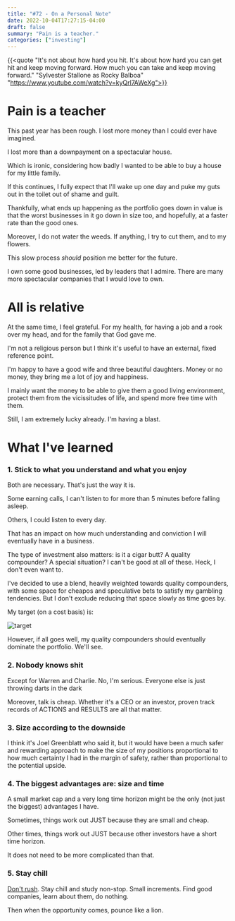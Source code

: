 ```yaml
---
title: "#72 - On a Personal Note"
date: 2022-10-04T17:27:15-04:00
draft: false
summary: "Pain is a teacher."
categories: ["investing"]
---
```


{{<quote "It's not about how hard you hit. It's about how hard you can get hit and keep moving forward. How much you can take and keep moving forward." 
        "Sylvester Stallone as Rocky Balboa" 
        "https://www.youtube.com/watch?v=kyQrl7AWeXg">}}  

# Pain is a teacher

This past year has been rough. I lost more money than I could ever have imagined.

I lost more than a downpayment on a spectacular house.

Which is ironic, considering how badly I wanted to be able to buy a house for my little family.

If this continues, I fully expect that I'll wake up one day and puke my guts out in the toilet out of shame and guilt.

Thankfully, what ends up happening as the portfolio goes down in value is that the worst businesses in it go down in size too, and hopefully, at a faster rate than the good ones.

Moreover, I do not water the weeds. If anything, I try to cut them, and to my flowers.

This slow process _should_ position me better for the future.

I own some good businesses, led by leaders that I admire. There are many more spectacular companies that I would love to own. 

# All is relative

At the same time, I feel grateful. For my health, for having a job and a rook over my head, and for the family that God gave me. 

I'm not a religious person but I think it's useful to have an external, fixed reference point. 

I'm happy to have a good wife and three beautiful daughters. Money or no money, they bring me a lot of joy and happiness.

I mainly want the money to be able to give them a good living environment, protect them from the vicissitudes of life, and spend more free time with them.

Still, I am extremely lucky already. I'm having a blast.

# What I've learned

### 1. Stick to what you understand and what you enjoy

Both are necessary. That's just the way it is.

Some earning calls, I can't listen to for more than 5 minutes before falling asleep.

Others, I could listen to every day.

That has an impact on how much understanding and conviction I will eventually have in a business.

The type of investment also matters: is it a cigar butt? A quality compounder? A special situation? I can't be good at all of these. Heck, I don't even want to. 

I've decided to use a blend, heavily weighted towards quality compounders, with some space for cheapos and speculative bets to satisfy my gambling tendencies. But I don't exclude reducing that space slowly as time goes by.

My target (on a cost basis) is:

![target](/images/target.png)

However, if all goes well, my quality compounders should eventually dominate the portfolio. We'll see.

### 2. Nobody knows shit

Except for Warren and Charlie. No, I'm serious. Everyone else is just throwing darts in the dark

Moreover, talk is cheap. Whether it's a CEO or an investor, proven track records of ACTIONS and RESULTS are all that matter.

### 3. Size according to the downside

I think it's Joel Greenblatt who said it, but it would have been a much safer and rewarding approach to make the size of my positions proportional to how much certainty I had in the margin of safety, rather than proportional to the potential upside.

### 4. The biggest advantages are: size and time

A small market cap and a very long time horizon might be the only (not just the biggest) advantages I have.

Sometimes, things work out JUST because they are small and cheap. 

Other times, things work out JUST because other investors have a short time horizon.

It does not need to be more complicated than that.

### 5. Stay chill

[Don't rush](https://www.youtube.com/watch?v=ouCuyQI9pXc). Stay chill and study non-stop. Small increments. Find good companies, learn about them, do nothing.

Then when the opportunity comes, pounce like a lion.

